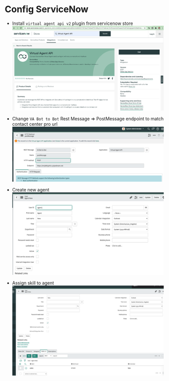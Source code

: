# Config ServiceNow

- Install `virtual agent api v2` plugin from servicenow store
  ![](img.png)


- Change `VA Bot to Bot` Rest Message => PostMessage endpoint to match contact center pro url  
  ![img_1.png](img_1.png)


- Create new agent
  ![img_2.png](img_2.png)


- Assign skill to agent
  ![img_3.png](img_3.png)